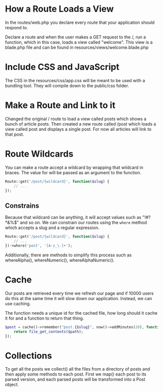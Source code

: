 # How a Route Loads a View

In the routes/web.php you declare every route that your application should respond to.

Declare a route and when the user makes a GET request to the /, run a function, which in this case, loads a view called
"welcome". This view is a blade.php file and can be found in resources/views/welcome.blade.php

# Include CSS and JavaScript

The CSS in the resources/css/app.css will be meant to be used with a bundling tool. They will compile down to the
public/css folder.

# Make a Route and Link to it

Changed the original / route to load a view called posts which shows a bunch of article posts.
Then created a new route called /post which loads a view called post and displays a single post.
For now all articles will link to that post.

# Route Wildcards

You can make a route accept a wildcard by wrapping that wildcard in braces. The value for will be passed as an
argument to the function.

```php
Route::get('/post/{wildcard}', function($slug) {
    // ...
});
```

## Constrains

Because that wildcard can be anything, it will accept values such as "!#?*&%$" and so on.
We can constrain our routes using the `where` method which accepts a slug and a regular expression.

```php
Route::get('/post/{wildcard}', function($slug) {
    // ...
})->where('post', '[A-z_\-]+');
```

Additionally, there are methods to simplify this process such as whereAlpha(), whereNumeric(), whereAlphaNumeric().

# Cache

Our posts are retrieved every time we refresh our page and if 10000 users do this at the same time it will slow down our
application. Instead, we can use caching.

The function needs a unique id for the cached file, how long should it cache it for and a function to return that
thing.

```php
$post = cache()->remember("post.{$slug}", now()->addMinutes(20), function() {
    return file_get_contents($path);
});
```

# Collections

To get all the posts we collect() all the files from a directory of posts and then apply some 
methods to each post. First we map() each post to its parsed version, and each parsed posts will be 
transformed into a Post object.

